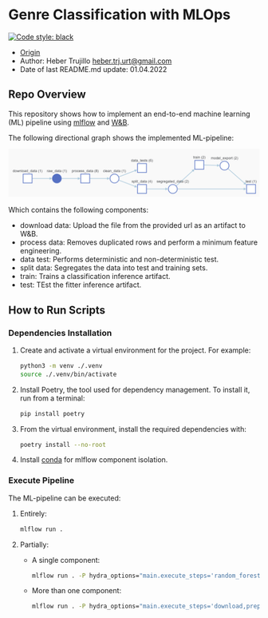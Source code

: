 Genre Classification with MLOps
==============================
[![Code style: black](https://img.shields.io/badge/code%20style-black-000000.svg)](https://github.com/psf/black)

- [Origin](https://github.com/HeberTU/genre-classification-MLOps)
- Author: Heber Trujillo <heber.trj.urt@gmail.com>
- Date of last README.md update: 01.04.2022

## Repo Overview

This repository shows how to implement an end-to-end machine learning (ML) pipeline using [mlflow](https://mlflow.org/) 
and [W&B](https://wandb.ai/site).

The following directional graph shows the implemented ML-pipeline:

![img.png](files/mlpipeline.png)

Which contains the following components:

- download data: Upload the file from the provided url as an artifact to W&B.
- process data: Removes duplicated rows and perform a minimum feature engineering.
- data test: Performs deterministic and non-deterministic test.
- split data: Segregates the data into test and training sets.
- train: Trains a classification inference artifact.
- test: TEst the fitter inference artifact. 

## How to Run Scripts 

### Dependencies Installation 

1. Create and activate a virtual environment for the project. For example:
    ```bash
    python3 -m venv ./.venv
    source ./.venv/bin/activate
    ```
   
2. Install Poetry, the tool used for dependency management. To install it, run from a terminal:
    ```bash
    pip install poetry
    ```

3. From the virtual environment, install the required dependencies with:
    ```bash
    poetry install --no-root
    ```
   
4. Install [conda](https://docs.conda.io/projects/conda/en/latest/user-guide/install/linux.html) for mlflow component 
isolation.

### Execute Pipeline

The ML-pipeline can be executed:

1. Entirely:
    ```bash
    mlflow run .
    ```

2. Partially:
   - A single component: 
       ```bash
       mlflow run . -P hydra_options="main.execute_steps='random_forest'"
       ```
   - More than one component: 
       ```bash
       mlflow run . -P hydra_options="main.execute_steps='download,preprocess'"
       ```
   